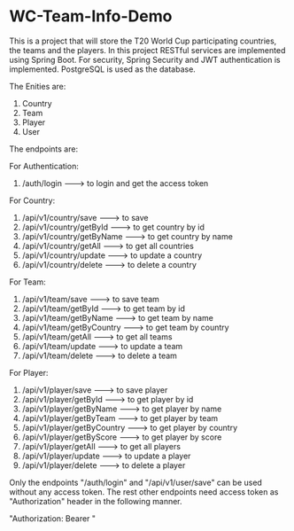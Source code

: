 # WC-Team-Info-Demo
This is a project that will store the T20 World Cup participating countries, the teams and the players.
In this project RESTful services are implemented using Spring Boot. For security, Spring Security and JWT authentication is implemented.
PostgreSQL is used as the database.

The Enities are:
1. Country
2. Team
3. Player
4. User

The endpoints are:

For Authentication:

1. /auth/login      ---> to login and get the access token


For Country:

1. /api/v1/country/save        ---> to save
2. /api/v1/country/getById     ---> to get country by id
3. /api/v1/country/getByName   ---> to get country by name
4. /api/v1/country/getAll      ---> to get all countries
5. /api/v1/country/update      ---> to update a country
6. /api/v1/country/delete      ---> to delete a country


For Team:

1. /api/v1/team/save             ---> to save team
2. /api/v1/team/getById          ---> to get team  by id
3. /api/v1/team/getByName        ---> to get team by name
4. /api/v1/team/getByCountry     ---> to get team by country
5. /api/v1/team/getAll           ---> to get all teams
6. /api/v1/team/update           ---> to update a team
7. /api/v1/team/delete           ---> to delete a team


For Player:

1. /api/v1/player/save           ---> to save player
2. /api/v1/player/getById        ---> to get player by id
3. /api/v1/player/getByName      ---> to get player by name
4. /api/v1/player/getByTeam      ---> to get player by team
5. /api/v1/player/getByCountry   ---> to get player by country
6. /api/v1/player/getByScore     ---> to get player by score
7. /api/v1/player/getAll         ---> to get all players
8. /api/v1/player/update         ---> to update a player
9. /api/v1/player/delete         ---> to delete a player

Only the endpoints "/auth/login" and "/api/v1/user/save" can be used without any access token.
The rest other endpoints need access token as "Authorization" header in the following manner.

"Authorization: Bearer <Token>"

